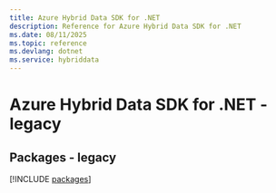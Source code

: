 ```yaml
---
title: Azure Hybrid Data SDK for .NET
description: Reference for Azure Hybrid Data SDK for .NET
ms.date: 08/11/2025
ms.topic: reference
ms.devlang: dotnet
ms.service: hybriddata
---
```

# Azure Hybrid Data SDK for .NET - legacy
## Packages - legacy
[!INCLUDE [packages](hybrid-data-index.md)]